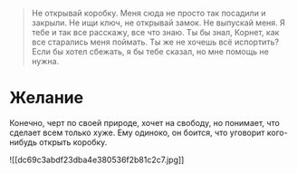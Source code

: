> Не открывай коробку.
> Меня сюда не просто так посадили и закрыли. 
> Не ищи ключ, не открывай замок. Не выпускай меня.
> Я тебе и так все расскажу, все что знаю.
> Ты бы знал, Корнет, как все старались меня поймать. Ты же не хочешь всё испортить?
> Если бы хотел сбежать, я бы тебе сказал, но мне помощь не нужна.
 

# Желание
Конечно, черт по своей природе, хочет на свободу, но понимает, что сделает всем только хуже. Ему одиноко, он боится, что уговорит кого-нибудь открыть коробку.


![[dc69c3abdf23dba4e380536f2b81c2c7.jpg]]